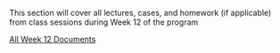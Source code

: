 This section will cover all lectures, cases, and homework (if applicable) from class sessions during Week 12 of the program

[All Week 12 Documents](https://elite-height-60d.notion.site/Week-12-17f738528d8a8037b328f50f268003e9?pvs=4)
